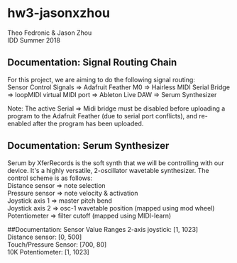 # hw3-jasonxzhou
Theo Fedronic & Jason Zhou  
IDD Summer 2018  

## Documentation: Signal Routing Chain  
For this project, we are aiming to do the following signal routing:  
Sensor Control Signals => Adafruit Feather M0 => Hairless MIDI Serial Bridge => loopMIDI virtual MIDI port => Ableton Live DAW => Serum Synthesizer  
  
Note: The active Serial => Midi bridge must be disabled before uploading a program to the Adafruit Feather (due to serial port conflicts), and re-enabled after the program has been uploaded. 

## Documentation: Serum Synthesizer
Serum by XferRecords is the soft synth that we will be controlling with our device. It's a highly versatile, 2-oscillator wavetable synthesizer.
The control scheme is as follows:  
Distance sensor => note selection  
Pressure sensor => note velocity & activation     
Joystick axis 1 => master pitch bend  
Joystick axis 2 => osc-1 wavetable position (mapped using mod wheel)  
Potentiometer => filter cutoff (mapped using MIDI-learn)  
  
##Documentation: Sensor Value Ranges
2-axis joystick: [1, 1023]  
Distance sensor: [0, 500]  
Touch/Pressure Sensor: [700, 80]  
10K Potentiometer: [1, 1023]  
 